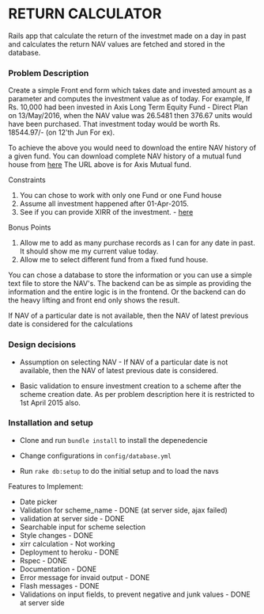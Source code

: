 # RETURN CALCULATOR

Rails app that calculate the return of the investmet made on a day in past and calculates the return
NAV values are fetched and stored in the database.

### Problem Description

Create a simple Front end form which takes date and invested amount as a parameter and computes the investment value as of today. For example, If Rs. 10,000 had been invested in Axis Long Term Equity Fund - Direct Plan on 13/May/2016, when the NAV value was 26.5481 then 376.67 units would have been purchased. That investment today would be worth Rs. 18544.97/- (on 12'th Jun For ex).

To achieve the above you would need to download the entire NAV history of a given fund. You can download complete NAV history of a mutual fund house from [here](http://portal.amfiindia.com/DownloadNAVHistoryReport_Po.aspx?mf=53&tp=1&frmdt=01-Apr-2015&todt=13-Jun-2019)
The URL above is for Axis Mutual fund.

Constraints

1. You can chose to work with only one Fund or one Fund house
2. Assume all investment happened after 01-Apr-2015.
3. See if you can provide XIRR of the investment. - [here](https://freefincal.com/what-is-xirr/)

Bonus Points

1. Allow me to add as many purchase records as I can for any date in past. It should show me my current value today.
2. Allow me to select different fund from a fixed fund house.

You can chose a database to store the information or you can use a simple text file to store the NAV's. The backend can be as simple as providing the information and the entire logic is in the frontend. Or the backend can do the heavy lifting and front end only shows the result.

If NAV of a particular date is not available, then the NAV of latest previous date is considered for the calculations

### Design decisions

- Assumption on selecting NAV - If NAV of a particular date is not available, then the NAV of latest previous date is considered.

- Basic validation to ensure investment creation to a scheme after the scheme creation date. As per problem description here it is restricted to 1st April 2015 also.

### Installation and setup

- Clone and run `bundle install` to install the depenedencie

- Change configurations in `config/database.yml`

- Run `rake db:setup` to do the initial setup and to load the navs

Features to Implement:

- Date picker
- Validation for scheme_name - DONE (at server side, ajax failed)
- validation at server side - DONE
- Searchable input for scheme selection
- Style changes - DONE
- xirr calculation - Not working
- Deployment to heroku - DONE
- Rspec - DONE
- Documentation - DONE
- Error message for invaid output - DONE
- Flash messages - DONE
- Validations on input fields, to prevent negative and junk values - DONE at server side
